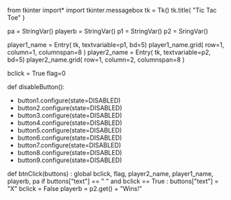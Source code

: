 from tkinter import*
import tkinter.messagebox
tk = Tk()
tk.title( "Tic Tac Toe" )

pa = StringVar()
playerb = StringVar()
p1 = StringVar()
p2 = SringVar()

player1_name = Entry( tk, textvariable=p1, bd=5)
player1_name.grid( row=1, column=1, columnspan=8 )
player2_name = Entry( tk, textvariable=p2, bd=5)
player2_name.grid( row=1, column=2, columnspan=8 )

bclick = True
flag=0

def disableButton():
+    button1.configure(state=DISABLED)
+    button2.configure(state=DISABLED)
+    button3.configure(state=DISABLED)
+    button4.configure(state=DISABLED)
+    button5.configure(state=DISABLED)
+    button6.configure(state=DISABLED)
+    button7.configure(state=DISABLED)
+    button8.configure(state=DISABLED)
+    button9.configure(state=DISABLED)
    
    

def btnClick(buttons) :
    global bclick, flag,    player2_name, player1_name, playerb, pa
    if buttons["text"] == " " and bclick == True :
       buttons["text"] = "X"
       bclick = False
       playerb = p2.get() + "Wins!"
       
